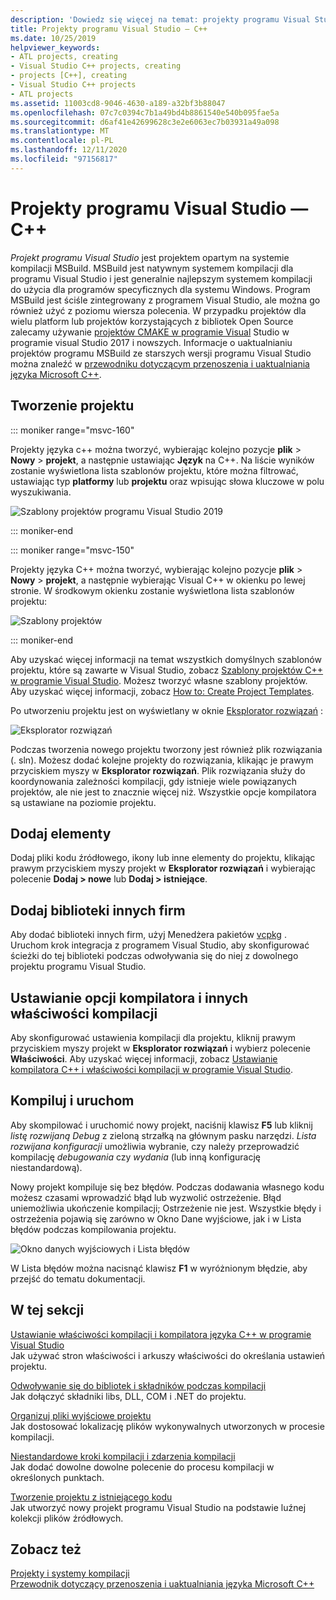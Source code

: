 ```yaml
---
description: 'Dowiedz się więcej na temat: projekty programu Visual Studio — C++'
title: Projekty programu Visual Studio — C++
ms.date: 10/25/2019
helpviewer_keywords:
- ATL projects, creating
- Visual Studio C++ projects, creating
- projects [C++], creating
- Visual Studio C++ projects
- ATL projects
ms.assetid: 11003cd8-9046-4630-a189-a32bf3b88047
ms.openlocfilehash: 07c7c0394c7b1a49bd4b8861540e540b095fae5a
ms.sourcegitcommit: d6af41e42699628c3e2e6063ec7b03931a49a098
ms.translationtype: MT
ms.contentlocale: pl-PL
ms.lasthandoff: 12/11/2020
ms.locfileid: "97156817"
---
```

# <a name="visual-studio-projects---c"></a>Projekty programu Visual Studio — C++

*Projekt programu Visual Studio* jest projektem opartym na systemie kompilacji MSBuild. MSBuild jest natywnym systemem kompilacji dla programu Visual Studio i jest generalnie najlepszym systemem kompilacji do użycia dla programów specyficznych dla systemu Windows. Program MSBuild jest ściśle zintegrowany z programem Visual Studio, ale można go również użyć z poziomu wiersza polecenia. W przypadku projektów dla wielu platform lub projektów korzystających z bibliotek Open Source zalecamy używanie [projektów CMAKE w programie Visual](cmake-projects-in-visual-studio.md) Studio w programie visual Studio 2017 i nowszych. Informacje o uaktualnianiu projektów programu MSBuild ze starszych wersji programu Visual Studio można znaleźć w [przewodniku dotyczącym przenoszenia i uaktualniania języka Microsoft C++](../porting/visual-cpp-porting-and-upgrading-guide.md).

## <a name="create-a-project"></a>Tworzenie projektu

::: moniker range="msvc-160"

Projekty języka c++ można tworzyć, wybierając kolejno pozycje **plik**  >  **Nowy**  >  **projekt**, a następnie ustawiając **Język** na C++. Na liście wyników zostanie wyświetlona lista szablonów projektu, które można filtrować, ustawiając typ **platformy** lub **projektu** oraz wpisując słowa kluczowe w polu wyszukiwania.

   ![Szablony projektów programu Visual Studio 2019](../build/media/vs2019-choose-console-app.png "Okno dialogowe nowego projektu programu Visual Studio 2019")

::: moniker-end

::: moniker range="msvc-150"

Projekty języka C++ można tworzyć, wybierając kolejno pozycje **plik**  >  **Nowy**  >  **projekt**, a następnie wybierając Visual C++ w okienku po lewej stronie. W środkowym okienku zostanie wyświetlona lista szablonów projektu:

   ![Szablony projektów](../overview/media/vs2017-new-project.png "Okno dialogowe nowego projektu programu Visual Studio 2017")

::: moniker-end

Aby uzyskać więcej informacji na temat wszystkich domyślnych szablonów projektu, które są zawarte w Visual Studio, zobacz [Szablony projektów C++ w programie Visual Studio](reference/visual-cpp-project-types.md). Możesz tworzyć własne szablony projektów. Aby uzyskać więcej informacji, zobacz [How to: Create Project Templates](/visualstudio/ide/how-to-create-project-templates).

Po utworzeniu projektu jest on wyświetlany w oknie [Eksplorator rozwiązań](/visualstudio/ide/solutions-and-projects-in-visual-studio) :

   ![Eksplorator rozwiązań](media/mathlibrary-solution-explorer-153.png)

Podczas tworzenia nowego projektu tworzony jest również plik rozwiązania (. sln). Możesz dodać kolejne projekty do rozwiązania, klikając je prawym przyciskiem myszy w **Eksplorator rozwiązań**. Plik rozwiązania służy do koordynowania zależności kompilacji, gdy istnieje wiele powiązanych projektów, ale nie jest to znacznie więcej niż. Wszystkie opcje kompilatora są ustawiane na poziomie projektu.

## <a name="add-items"></a>Dodaj elementy

Dodaj pliki kodu źródłowego, ikony lub inne elementy do projektu, klikając prawym przyciskiem myszy projekt w **Eksplorator rozwiązań** i wybierając polecenie **Dodaj > nowe** lub **Dodaj > istniejące**.

## <a name="add-third-party-libraries"></a>Dodaj biblioteki innych firm

Aby dodać biblioteki innych firm, użyj Menedżera pakietów [vcpkg](vcpkg.md) . Uruchom krok integracja z programem Visual Studio, aby skonfigurować ścieżki do tej biblioteki podczas odwoływania się do niej z dowolnego projektu programu Visual Studio.

## <a name="set-compiler-options-and-other-build-properties"></a>Ustawianie opcji kompilatora i innych właściwości kompilacji

Aby skonfigurować ustawienia kompilacji dla projektu, kliknij prawym przyciskiem myszy projekt w **Eksplorator rozwiązań** i wybierz polecenie **Właściwości**. Aby uzyskać więcej informacji, zobacz [Ustawianie kompilatora C++ i właściwości kompilacji w programie Visual Studio](working-with-project-properties.md).

## <a name="compile-and-run"></a>Kompiluj i uruchom

Aby skompilować i uruchomić nowy projekt, naciśnij klawisz **F5** lub kliknij *listę rozwijaną Debug* z zieloną strzałką na głównym pasku narzędzi. *Lista rozwijana konfiguracji* umożliwia wybranie, czy należy przeprowadzić kompilację *debugowania* czy *wydania* (lub inną konfigurację niestandardową).

Nowy projekt kompiluje się bez błędów. Podczas dodawania własnego kodu możesz czasami wprowadzić błąd lub wyzwolić ostrzeżenie. Błąd uniemożliwia ukończenie kompilacji; Ostrzeżenie nie jest. Wszystkie błędy i ostrzeżenia pojawią się zarówno w Okno Dane wyjściowe, jak i w Lista błędów podczas kompilowania projektu.

   ![Okno danych wyjściowych i Lista błędów](../overview/media/vs2017-output-error-list.png)

W Lista błędów można nacisnąć klawisz **F1** w wyróżnionym błędzie, aby przejść do tematu dokumentacji.

## <a name="in-this-section"></a>W tej sekcji

[Ustawianie właściwości kompilacji i kompilatora języka C++ w programie Visual Studio](working-with-project-properties.md)<br/>
Jak używać stron właściwości i arkuszy właściwości do określania ustawień projektu.

[Odwoływanie się do bibliotek i składników podczas kompilacji](adding-references-in-visual-cpp-projects.md)<br/>
Jak dołączyć składniki libs, DLL, COM i .NET do projektu.

[Organizuj pliki wyjściowe projektu](how-to-organize-project-output-files-for-builds.md)<br/>
Jak dostosować lokalizację plików wykonywalnych utworzonych w procesie kompilacji.

[Niestandardowe kroki kompilacji i zdarzenia kompilacji](understanding-custom-build-steps-and-build-events.md)<br/>
Jak dodać dowolne dowolne polecenie do procesu kompilacji w określonych punktach.

[Tworzenie projektu z istniejącego kodu](how-to-create-a-cpp-project-from-existing-code.md)<br/>
Jak utworzyć nowy projekt programu Visual Studio na podstawie luźnej kolekcji plików źródłowych.

## <a name="see-also"></a>Zobacz też

[Projekty i systemy kompilacji](projects-and-build-systems-cpp.md)<br>
[Przewodnik dotyczący przenoszenia i uaktualniania języka Microsoft C++](../porting/visual-cpp-porting-and-upgrading-guide.md)
